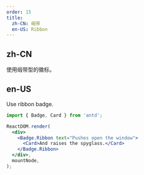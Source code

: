 ```yaml
---
order: 15
title:
  zh-CN: 缎带
  en-US: Ribbon
---
```


## zh-CN

使用缎带型的徽标。

## en-US

Use ribbon badge.

```jsx
import { Badge, Card } from 'antd';

ReactDOM.render(
  <div>
    <Badge.Ribbon text="Pushes open the window">
      <Card>And raises the spyglass.</Card>
    </Badge.Ribbon>
  </div>,
  mountNode,
);
```

